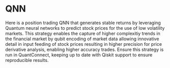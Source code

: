 # QNN
Here is a position trading QNN that generates stable returns by leveraging Quantum neural networks to predict stock prices for the use of low volatility markets. This strategy enables the capture of higher complexitiy trends in the financial market by qubit encoding of market data allowing innovative detail in input feeding of stock prices resulting in higher precision for price derivative analysis, enabling higher accuracy trades. Ensure this strategy is run in QuantConnect, keeping up to date with Qiskit support to ensure reproducible results.
